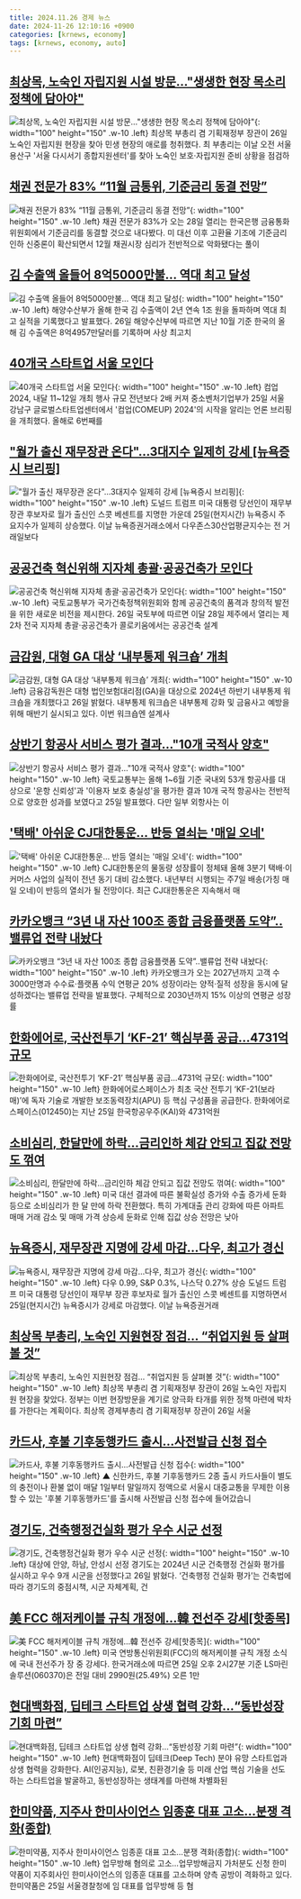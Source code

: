 ```yaml
---
title: 2024.11.26 경제 뉴스
date: 2024-11-26 12:10:16 +0900
categories: [krnews, economy]
tags: [krnews, economy, auto]
---
```

## [최상목, 노숙인 자립지원 시설 방문…"생생한 현장 목소리 정책에 담아야"](https://n.news.naver.com/mnews/article/011/0004419575)

![최상목, 노숙인 자립지원 시설 방문…"생생한 현장 목소리 정책에 담아야"](https://mimgnews.pstatic.net/image/origin/011/2024/11/26/4419575.jpg?type=nf220_150){: width="100" height="150" .w-10 .left}
최상목 부총리 겸 기획재정부 장관이 26일 노숙인 자립지원 현장을 찾아 민생 현장의 애로를 청취했다. 최 부총리는 이날 오전 서울 용산구 '서울 다시서기 종합지원센터'를 찾아 노숙인 보호·자립지원 준비 상황을 점검하

## [채권 전문가 83% “11월 금통위, 기준금리 동결 전망”](https://n.news.naver.com/mnews/article/119/0002896747)

![채권 전문가 83% “11월 금통위, 기준금리 동결 전망”](https://mimgnews.pstatic.net/image/origin/119/2024/11/26/2896747.jpg?type=nf220_150){: width="100" height="150" .w-10 .left}
채권 전문가 83%가 오는 28일 열리는 한국은행 금융통화위원회에서 기준금리를 동결할 것으로 내다봤다. 미 대선 이후 고환율 기조에 기준금리 인하 신중론이 확산되면서 12월 채권시장 심리가 전반적으로 악화됐다는 풀이

## [김 수출액 올들어 8억5000만불... 역대 최고 달성](https://n.news.naver.com/mnews/article/009/0005402873)

![김 수출액 올들어 8억5000만불... 역대 최고 달성](https://mimgnews.pstatic.net/image/origin/009/2024/11/26/5402873.jpg?type=nf220_150){: width="100" height="150" .w-10 .left}
해양수산부가 올해 한국 김 수출액이 2년 연속 1조 원을 돌파하며 역대 최고 실적을 기록했다고 발표했다. 26일 해양수산부에 따르면 지난 10월 기준 한국의 올해 김 수출액은 8억4957만달러를 기록하며 사상 최고치

## [40개국 스타트업 서울 모인다](https://n.news.naver.com/mnews/article/009/0005402540)

![40개국 스타트업 서울 모인다](https://mimgnews.pstatic.net/image/origin/009/2024/11/25/5402540.jpg?type=nf220_150){: width="100" height="150" .w-10 .left}
컴업 2024, 내달 11~12일 개최 행사 규모 전년보다 2배 커져 중소벤처기업부가 25일 서울 강남구 글로벌스타트업센터에서 '컴업(COMEUP) 2024'의 시작을 알리는 언론 브리핑을 개최했다. 올해로 6번째를

## ["월가 출신 재무장관 온다"…3대지수 일제히 강세 [뉴욕증시 브리핑]](https://n.news.naver.com/mnews/article/015/0005061374)

!["월가 출신 재무장관 온다"…3대지수 일제히 강세 [뉴욕증시 브리핑]](https://mimgnews.pstatic.net/image/origin/015/2024/11/26/5061374.jpg?type=nf220_150){: width="100" height="150" .w-10 .left}
도널드 트럼프 미국 대통령 당선인이 재무부 장관 후보자로 월가 출신인 스콧 베센트를 지명한 가운데 25일(현지시간) 뉴욕증시 주요지수가 일제히 상승했다. 이날 뉴욕증권거래소에서 다우존스30산업평균지수는 전 거래일보다

## [공공건축 혁신위해 지자체 총괄·공공건축가 모인다](https://n.news.naver.com/mnews/article/421/0007928181)

![공공건축 혁신위해 지자체 총괄·공공건축가 모인다](https://mimgnews.pstatic.net/image/origin/421/2024/11/26/7928181.jpg?type=nf220_150){: width="100" height="150" .w-10 .left}
국토교통부가 국가건축정책위원회와 함께 공공건축의 품격과 창의적 발전을 위한 새로운 비전을 제시한다. 26일 국토부에 따르면 이달 28일 제주에서 열리는 제2차 전국 지자체 총괄·공공건축가 콜로키움에서는 공공건축 설계

## [금감원, 대형 GA 대상 ‘내부통제 워크숍’ 개최](https://n.news.naver.com/mnews/article/016/0002393040)

![금감원, 대형 GA 대상 ‘내부통제 워크숍’ 개최](https://mimgnews.pstatic.net/image/origin/016/2024/11/26/2393040.jpg?type=nf220_150){: width="100" height="150" .w-10 .left}
금융감독원은 대형 법인보험대리점(GA)을 대상으로 2024년 하반기 내부통제 워크숍을 개최했다고 26일 밝혔다. 내부통제 워크숍은 내부통제 강화 및 금융사고 예방을 위해 매반기 실시되고 있다. 이번 워크숍엔 설계사

## [상반기 항공사 서비스 평가 결과…"10개 국적사 양호"](https://n.news.naver.com/mnews/article/079/0003962716)

![상반기 항공사 서비스 평가 결과…"10개 국적사 양호"](https://mimgnews.pstatic.net/image/origin/079/2024/11/26/3962716.jpg?type=nf220_150){: width="100" height="150" .w-10 .left}
국토교통부는 올해 1~6월 기준 국내외 53개 항공사를 대상으로 '운항 신뢰성'과 '이용자 보호 충실성'을 평가한 결과 10개 국적 항공사는 전반적으로 양호한 성과를 보였다고 25일 발표했다. 다만 일부 외항사는 이

## ['택배' 아쉬운 CJ대한통운… 반등 열쇠는 '매일 오네'](https://n.news.naver.com/mnews/article/417/0001040776)

!['택배' 아쉬운 CJ대한통운… 반등 열쇠는 '매일 오네'](https://mimgnews.pstatic.net/image/origin/417/2024/11/25/1040776.jpg?type=nf220_150){: width="100" height="150" .w-10 .left}
CJ대한통운의 물동량 성장률이 정체돼 올해 3분기 택배·이커머스 사업의 실적이 전년 동기 대비 감소했다. 내년부터 시행되는 주7일 배송(가칭 매일 오네)이 반등의 열쇠가 될 전망이다. 최근 CJ대한통운은 지속해서 매

## [카카오뱅크 “3년 내 자산 100조 종합 금융플랫폼 도약”..밸류업 전략 내놨다](https://n.news.naver.com/mnews/article/014/0005272912)

![카카오뱅크 “3년 내 자산 100조 종합 금융플랫폼 도약”..밸류업 전략 내놨다](https://mimgnews.pstatic.net/image/origin/014/2024/11/26/5272912.jpg?type=nf220_150){: width="100" height="150" .w-10 .left}
카카오뱅크가 오는 2027년까지 고객 수 3000만명과 수수료·플랫폼 수익 연평균 20% 성장이라는 양적·질적 성장을 동시에 달성하겠다는 밸류업 전략을 발표했다. 구체적으로 2030년까지 15% 이상의 연평균 성장률

## [한화에어로, 국산전투기 ‘KF-21’ 핵심부품 공급…4731억 규모](https://n.news.naver.com/mnews/article/018/0005893017)

![한화에어로, 국산전투기 ‘KF-21’ 핵심부품 공급…4731억 규모](https://mimgnews.pstatic.net/image/origin/018/2024/11/26/5893017.jpg?type=nf220_150){: width="100" height="150" .w-10 .left}
한화에어로스페이스가 최초 국산 전투기 ‘KF-21(보라매)’에 독자 기술로 개발한 보조동력장치(APU) 등 핵심 구성품을 공급한다. 한화에어로스페이스(012450)는 지난 25일 한국항공우주(KAI)와 4731억원

## [소비심리, 한달만에 하락…금리인하 체감 안되고 집값 전망도 꺾여](https://n.news.naver.com/mnews/article/018/0005892939)

![소비심리, 한달만에 하락…금리인하 체감 안되고 집값 전망도 꺾여](https://mimgnews.pstatic.net/image/origin/018/2024/11/26/5892939.jpg?type=nf220_150){: width="100" height="150" .w-10 .left}
미국 대선 결과에 따른 불확실성 증가와 수출 증가세 둔화 등으로 소비심리가 한 달 만에 하락 전환했다. 특히 가계대출 관리 강화에 따른 아파트 매매 거래 감소 및 매매 가격 상승세 둔화로 인해 집값 상승 전망은 낮아

## [뉴욕증시, 재무장관 지명에 강세 마감...다우, 최고가 경신](https://n.news.naver.com/mnews/article/629/0000341511)

![뉴욕증시, 재무장관 지명에 강세 마감...다우, 최고가 경신](https://mimgnews.pstatic.net/image/origin/629/2024/11/26/341511.jpg?type=nf220_150){: width="100" height="150" .w-10 .left}
다우 0.99, S&P 0.3%, 나스닥 0.27% 상승 도널드 트럼프 미국 대통령 당선인이 재무부 장관 후보자로 월가 출신인 스콧 베센트를 지명하면서 25일(현지시간) 뉴욕증시가 강세로 마감했다. 이날 뉴욕증권거래

## [최상목 부총리, 노숙인 지원현장 점검… “취업지원 등 살펴볼 것”](https://n.news.naver.com/mnews/article/022/0003988989)

![최상목 부총리, 노숙인 지원현장 점검… “취업지원 등 살펴볼 것”](https://mimgnews.pstatic.net/image/origin/022/2024/11/26/3988989.jpg?type=nf220_150){: width="100" height="150" .w-10 .left}
최상목 부총리 겸 기획재정부 장관이 26일 노숙인 자립지원 현장을 찾았다. 정부는 이번 현장방문을 계기로 양극화 타개를 위한 정책 마련에 박차를 가한다는 계획이다. 최상목 경제부총리 겸 기획재정부 장관이 26일 서울

## [카드사, 후불 기후동행카드 출시…사전발급 신청 접수](https://n.news.naver.com/mnews/article/055/0001209115)

![카드사, 후불 기후동행카드 출시…사전발급 신청 접수](https://mimgnews.pstatic.net/image/origin/055/2024/11/25/1209115.jpg?type=nf220_150){: width="100" height="150" .w-10 .left}
▲ 신한카드, 후불 기후동행카드 2종 출시 카드사들이 별도의 충전이나 환불 없이 매달 1일부터 말일까지 정액으로 서울시 대중교통을 무제한 이용할 수 있는 '후불 기후동행카드'를 출시해 사전발급 신청 접수에 들어갔습니

## [경기도, 건축행정건실화 평가 우수 시군 선정](https://n.news.naver.com/mnews/article/629/0000341563)

![경기도, 건축행정건실화 평가 우수 시군 선정](https://mimgnews.pstatic.net/image/origin/629/2024/11/26/341563.jpg?type=nf220_150){: width="100" height="150" .w-10 .left}
대상에 안양, 하남, 안성시 선정 경기도는 2024년 시군 건축행정 건실화 평가를 실시하고 우수 9개 시군을 선정했다고 26일 밝혔다. ‘건축행정 건실화 평가’는 건축법에 따라 경기도의 중점시책, 시군 자체계획, 건

## [美 FCC 해저케이블 규칙 개정에…韓 전선주 강세[핫종목]](https://n.news.naver.com/mnews/article/421/0007926574)

![美 FCC 해저케이블 규칙 개정에…韓 전선주 강세[핫종목]](https://mimgnews.pstatic.net/image/origin/421/2024/11/25/7926574.jpg?type=nf220_150){: width="100" height="150" .w-10 .left}
미국 연방통신위원회(FCC)의 해저케이블 규칙 개정 소식에 국내 전선주가 장 중 강세다. 한국거래소에 따르면 25일 오후 2시27분 기준 LS마린솔루션(060370)은 전일 대비 2990원(25.49%) 오른 1만

## [현대백화점, 딥테크 스타트업 상생 협력 강화…“동반성장 기회 마련”](https://n.news.naver.com/mnews/article/119/0002896414)

![현대백화점, 딥테크 스타트업 상생 협력 강화…“동반성장 기회 마련”](https://mimgnews.pstatic.net/image/origin/119/2024/11/25/2896414.jpg?type=nf220_150){: width="100" height="150" .w-10 .left}
현대백화점이 딥테크(Deep Tech) 분야 유망 스타트업과 상생 협력을 강화한다. AI(인공지능), 로봇, 친환경기술 등 미래 산업 핵심 기술을 선도하는 스타트업을 발굴하고, 동반성장하는 생태계를 마련해 차별화된

## [한미약품, 지주사 한미사이언스 임종훈 대표 고소…분쟁 격화(종합)](https://n.news.naver.com/mnews/article/001/0015067400)

![한미약품, 지주사 한미사이언스 임종훈 대표 고소…분쟁 격화(종합)](https://mimgnews.pstatic.net/image/origin/001/2024/11/26/15067400.jpg?type=nf220_150){: width="100" height="150" .w-10 .left}
업무방해 혐의로 고소…업무방해금지 가처분도 신청 한미약품이 지주회사인 한미사이언스의 임종훈 대표를 고소하며 양측 공방이 격화하고 있다. 한미약품은 25일 서울경찰청에 임 대표를 업무방해 등 혐

